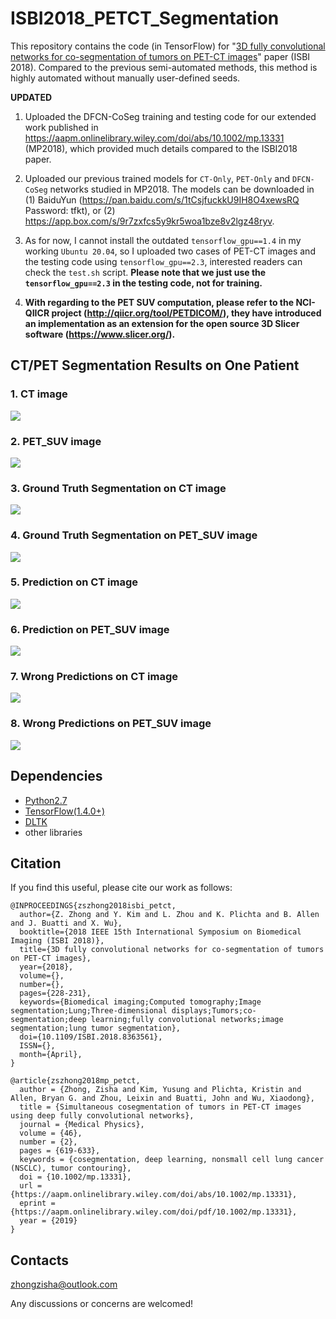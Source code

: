 # ISBI2018_PETCT_Segmentation

This repository contains the code (in TensorFlow) for "[3D fully convolutional networks for co-segmentation of tumors on PET-CT images](https://ieeexplore.ieee.org/abstract/document/8363561/)" paper (ISBI 2018). Compared to the previous semi-automated methods, this method is highly automated without manually user-defined seeds. 

**UPDATED**

1. Uploaded the DFCN-CoSeg training and testing code for our extended work published in
https://aapm.onlinelibrary.wiley.com/doi/abs/10.1002/mp.13331 (MP2018), which provided much details
compared to the ISBI2018 paper. 

2. Uploaded our previous trained models for `CT-Only`, `PET-Only` and `DFCN-CoSeg` networks studied in 
MP2018. The models can be downloaded in 
(1) BaiduYun (https://pan.baidu.com/s/1tCsjfuckkU9IH8O4xewsRQ Password: tfkt), 
or (2) https://app.box.com/s/9r7zxfcs5y9kr5woa1bze8v2lgz48ryv.

3. As for now, I cannot install the outdated `tensorflow_gpu==1.4` in my working `Ubuntu 20.04`, 
so I uploaded two cases of PET-CT images and the testing code using `tensorflow_gpu==2.3`, 
interested readers can check the `test.sh` script.
**Please note that we just use the `tensorflow_gpu==2.3` in the testing code, not for training.**

4. **With regarding to the PET SUV computation, please refer to the NCI-QIICR project (http://qiicr.org/tool/PETDICOM/), they have introduced an implementation as an extension for the open source 3D Slicer software (https://www.slicer.org/).**

## CT/PET Segmentation Results on One Patient

### 1. CT image

<img align="center" src="https://github.com/zhongzisha/ISBI2018_PETCT_Segmentation/raw/master/CT.PNG">

### 2. PET_SUV image

<img align="center" src="https://github.com/zhongzisha/ISBI2018_PETCT_Segmentation/raw/master/PET_SUV.PNG">

### 3. Ground Truth Segmentation on CT image

<img align="center" src="https://github.com/zhongzisha/ISBI2018_PETCT_Segmentation/blob/master/CT_Ground%20Truth.PNG">

### 4. Ground Truth Segmentation on PET_SUV image

<img align="center" src="https://github.com/zhongzisha/ISBI2018_PETCT_Segmentation/blob/master/PET_Ground%20Truth.PNG">

### 5. Prediction on CT image

<img align="center" src="https://github.com/zhongzisha/ISBI2018_PETCT_Segmentation/blob/master/Prediction_CT.PNG">

### 6. Prediction on PET_SUV image

<img align="center" src="https://github.com/zhongzisha/ISBI2018_PETCT_Segmentation/blob/master/Prediction_PET.PNG">

### 7. Wrong Predictions on CT image

<img align="center" src="https://github.com/zhongzisha/ISBI2018_PETCT_Segmentation/blob/master/Prediction_CT_Wrong.PNG">

### 8. Wrong Predictions on PET_SUV image

<img align="center" src="https://github.com/zhongzisha/ISBI2018_PETCT_Segmentation/blob/master/Prediction_PET_Wrong.PNG">

## Dependencies

- [Python2.7](https://www.python.org/downloads/)
- [TensorFlow(1.4.0+)](http://www.tensorflow.org)
- [DLTK](https://dltk.github.io/)
- other libraries

## Citation

If you find this useful, please cite our work as follows:

```
@INPROCEEDINGS{zszhong2018isbi_petct,
  author={Z. Zhong and Y. Kim and L. Zhou and K. Plichta and B. Allen and J. Buatti and X. Wu},
  booktitle={2018 IEEE 15th International Symposium on Biomedical Imaging (ISBI 2018)},
  title={3D fully convolutional networks for co-segmentation of tumors on PET-CT images},
  year={2018},
  volume={},
  number={},
  pages={228-231},
  keywords={Biomedical imaging;Computed tomography;Image segmentation;Lung;Three-dimensional displays;Tumors;co-segmentation;deep learning;fully convolutional networks;image segmentation;lung tumor segmentation},
  doi={10.1109/ISBI.2018.8363561},
  ISSN={},
  month={April},
}

@article{zszhong2018mp_petct,
  author = {Zhong, Zisha and Kim, Yusung and Plichta, Kristin and Allen, Bryan G. and Zhou, Leixin and Buatti, John and Wu, Xiaodong},
  title = {Simultaneous cosegmentation of tumors in PET-CT images using deep fully convolutional networks},
  journal = {Medical Physics},
  volume = {46},
  number = {2},
  pages = {619-633},
  keywords = {cosegmentation, deep learning, nonsmall cell lung cancer (NSCLC), tumor contouring},
  doi = {10.1002/mp.13331},
  url = {https://aapm.onlinelibrary.wiley.com/doi/abs/10.1002/mp.13331},
  eprint = {https://aapm.onlinelibrary.wiley.com/doi/pdf/10.1002/mp.13331},
  year = {2019}
}

```

## Contacts
zhongzisha@outlook.com

Any discussions or concerns are welcomed!

